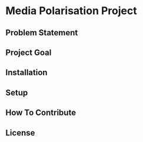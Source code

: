 # Media Polarisation Project

## Problem Statement

## Project Goal

## Installation

## Setup

## How To Contribute

## License
